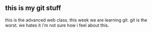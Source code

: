 ## this is my git stuff ##
this is the advanced web class.
this week we are learning git.
git is the worst. we hates it
i'm not sure how i feel about this.
